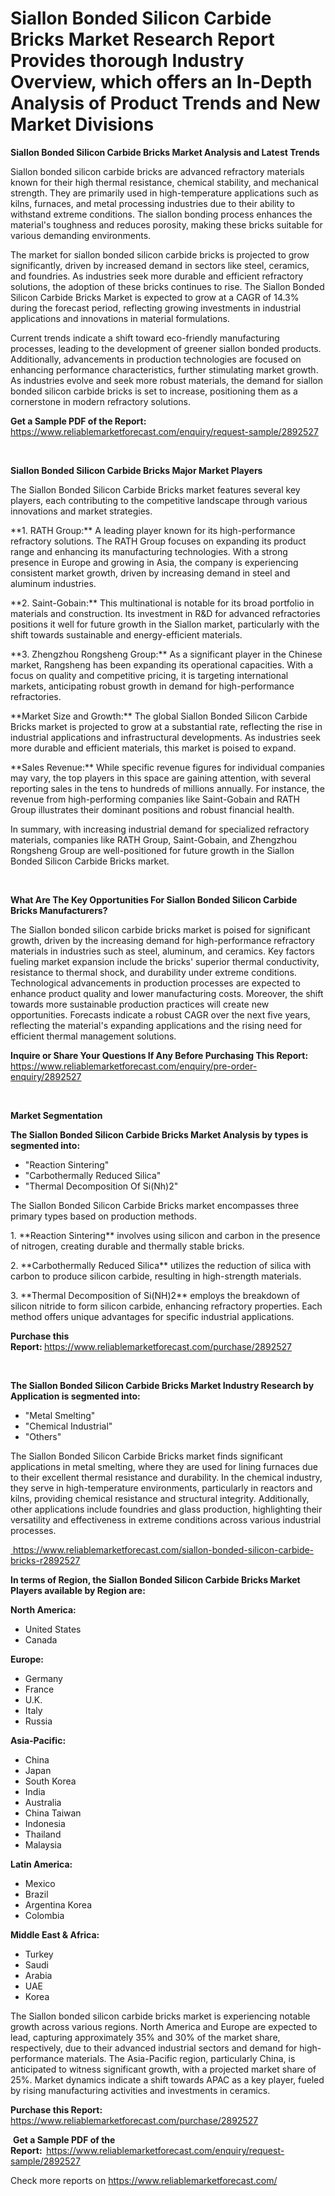 <p><h1>Siallon Bonded Silicon Carbide Bricks Market Research Report Provides thorough Industry Overview, which offers an In-Depth Analysis of Product Trends and New Market Divisions</h1></p><p><strong>Siallon Bonded Silicon Carbide Bricks Market Analysis and Latest Trends</strong></p>
<p><p>Siallon bonded silicon carbide bricks are advanced refractory materials known for their high thermal resistance, chemical stability, and mechanical strength. They are primarily used in high-temperature applications such as kilns, furnaces, and metal processing industries due to their ability to withstand extreme conditions. The siallon bonding process enhances the material's toughness and reduces porosity, making these bricks suitable for various demanding environments.</p><p>The market for siallon bonded silicon carbide bricks is projected to grow significantly, driven by increased demand in sectors like steel, ceramics, and foundries. As industries seek more durable and efficient refractory solutions, the adoption of these bricks continues to rise. The Siallon Bonded Silicon Carbide Bricks Market is expected to grow at a CAGR of 14.3% during the forecast period, reflecting growing investments in industrial applications and innovations in material formulations.</p><p>Current trends indicate a shift toward eco-friendly manufacturing processes, leading to the development of greener siallon bonded products. Additionally, advancements in production technologies are focused on enhancing performance characteristics, further stimulating market growth. As industries evolve and seek more robust materials, the demand for siallon bonded silicon carbide bricks is set to increase, positioning them as a cornerstone in modern refractory solutions.</p></p>
<p><strong>Get a Sample PDF of the Report:&nbsp;</strong> <a href="https://www.reliablemarketforecast.com/enquiry/request-sample/2892527?utm_campaign=3132&utm_medium=2&utm_source=Github&utm_content=ia&utm_term=15032025&utm_id=siallon-bonded-silicon-carbide-bricks">https://www.reliablemarketforecast.com/enquiry/request-sample/2892527</a></p>
<p>&nbsp;</p>
<p><strong>Siallon Bonded Silicon Carbide Bricks Major Market Players</strong></p>
<p><p>The Siallon Bonded Silicon Carbide Bricks market features several key players, each contributing to the competitive landscape through various innovations and market strategies. </p><p>**1. RATH Group:** A leading player known for its high-performance refractory solutions. The RATH Group focuses on expanding its product range and enhancing its manufacturing technologies. With a strong presence in Europe and growing in Asia, the company is experiencing consistent market growth, driven by increasing demand in steel and aluminum industries. </p><p>**2. Saint-Gobain:** This multinational is notable for its broad portfolio in materials and construction. Its investment in R&D for advanced refractories positions it well for future growth in the Siallon market, particularly with the shift towards sustainable and energy-efficient materials.</p><p>**3. Zhengzhou Rongsheng Group:** As a significant player in the Chinese market, Rangsheng has been expanding its operational capacities. With a focus on quality and competitive pricing, it is targeting international markets, anticipating robust growth in demand for high-performance refractories.</p><p>**Market Size and Growth:** The global Siallon Bonded Silicon Carbide Bricks market is projected to grow at a substantial rate, reflecting the rise in industrial applications and infrastructural developments. As industries seek more durable and efficient materials, this market is poised to expand.</p><p>**Sales Revenue:** While specific revenue figures for individual companies may vary, the top players in this space are gaining attention, with several reporting sales in the tens to hundreds of millions annually. For instance, the revenue from high-performing companies like Saint-Gobain and RATH Group illustrates their dominant positions and robust financial health.</p><p>In summary, with increasing industrial demand for specialized refractory materials, companies like RATH Group, Saint-Gobain, and Zhengzhou Rongsheng Group are well-positioned for future growth in the Siallon Bonded Silicon Carbide Bricks market.</p></p>
<p>&nbsp;</p>
<p><strong>What Are The Key Opportunities For Siallon Bonded Silicon Carbide Bricks Manufacturers?</strong></p>
<p><p>The Siallon bonded silicon carbide bricks market is poised for significant growth, driven by the increasing demand for high-performance refractory materials in industries such as steel, aluminum, and ceramics. Key factors fueling market expansion include the bricks' superior thermal conductivity, resistance to thermal shock, and durability under extreme conditions. Technological advancements in production processes are expected to enhance product quality and lower manufacturing costs. Moreover, the shift towards more sustainable production practices will create new opportunities. Forecasts indicate a robust CAGR over the next five years, reflecting the material's expanding applications and the rising need for efficient thermal management solutions.</p></p>
<p><strong>Inquire or Share Your Questions If Any Before Purchasing This Report:</strong> <a href="https://www.reliablemarketforecast.com/enquiry/pre-order-enquiry/2892527?utm_campaign=3132&utm_medium=2&utm_source=Github&utm_content=ia&utm_term=15032025&utm_id=siallon-bonded-silicon-carbide-bricks">https://www.reliablemarketforecast.com/enquiry/pre-order-enquiry/2892527</a></p>
<p>&nbsp;</p>
<p><strong>Market Segmentation</strong></p>
<p><strong>The Siallon Bonded Silicon Carbide Bricks Market Analysis by types is segmented into:</strong></p>
<p><ul><li>"Reaction Sintering"</li><li>"Carbothermally Reduced Silica"</li><li>"Thermal Decomposition Of Si(Nh)2"</li></ul></p>
<p><p>The Siallon Bonded Silicon Carbide Bricks market encompasses three primary types based on production methods. </p><p>1. **Reaction Sintering** involves using silicon and carbon in the presence of nitrogen, creating durable and thermally stable bricks.</p><p>2. **Carbothermally Reduced Silica** utilizes the reduction of silica with carbon to produce silicon carbide, resulting in high-strength materials.</p><p>3. **Thermal Decomposition of Si(NH)2** employs the breakdown of silicon nitride to form silicon carbide, enhancing refractory properties. Each method offers unique advantages for specific industrial applications.</p></p>
<p><strong>Purchase this Report:&nbsp;</strong><a href="https://www.reliablemarketforecast.com/purchase/2892527?utm_campaign=3132&utm_medium=2&utm_source=Github&utm_content=ia&utm_term=15032025&utm_id=siallon-bonded-silicon-carbide-bricks">https://www.reliablemarketforecast.com/purchase/2892527</a></p>
<p>&nbsp;</p>
<p><strong>The Siallon Bonded Silicon Carbide Bricks Market Industry Research by Application is segmented into:</strong></p>
<p><ul><li>"Metal Smelting"</li><li>"Chemical Industrial"</li><li>"Others"</li></ul></p>
<p><p>The Siallon Bonded Silicon Carbide Bricks market finds significant applications in metal smelting, where they are used for lining furnaces due to their excellent thermal resistance and durability. In the chemical industry, they serve in high-temperature environments, particularly in reactors and kilns, providing chemical resistance and structural integrity. Additionally, other applications include foundries and glass production, highlighting their versatility and effectiveness in extreme conditions across various industrial processes.</p></p>
<p><a href="https://www.reliablemarketforecast.com/siallon-bonded-silicon-carbide-bricks-r2892527?utm_campaign=3132&utm_medium=2&utm_source=Github&utm_content=ia&utm_term=15032025&utm_id=siallon-bonded-silicon-carbide-bricks">&nbsp;https://www.reliablemarketforecast.com/siallon-bonded-silicon-carbide-bricks-r2892527</a></p>
<p><strong>In terms of Region, the Siallon Bonded Silicon Carbide Bricks Market Players available by Region are:</strong></p>
<p>
    <p> <strong> North America: </strong>
        <ul>
            <li>United States</li>
            <li>Canada</li>
        </ul>
        </p> 
    <p> <strong> Europe: </strong>
        <ul>
            <li>Germany</li>
            <li>France</li>
            <li>U.K.</li>
            <li>Italy</li>
            <li>Russia</li>
        </ul>
        </p> 
    <p> <strong> Asia-Pacific: </strong>
        <ul>
            <li>China</li>
            <li>Japan</li>
            <li>South Korea</li>
            <li>India</li>
            <li>Australia</li>
            <li>China Taiwan</li>
            <li>Indonesia</li>
            <li>Thailand</li>
            <li>Malaysia</li>
        </ul>
        </p> 
    <p> <strong> Latin America: </strong>
        <ul>
            <li>Mexico</li>
            <li>Brazil</li>
            <li>Argentina Korea</li>
            <li>Colombia</li>
        </ul>
        </p> 
    <p> <strong> Middle East & Africa: </strong>
        <ul>
            <li>Turkey</li>
            <li>Saudi</li>
            <li>Arabia</li>
            <li>UAE</li>
            <li>Korea</li>
        </ul>
    </p>
    </p>
<p><p>The Siallon bonded silicon carbide bricks market is experiencing notable growth across various regions. North America and Europe are expected to lead, capturing approximately 35% and 30% of the market share, respectively, due to their advanced industrial sectors and demand for high-performance materials. The Asia-Pacific region, particularly China, is anticipated to witness significant growth, with a projected market share of 25%. Market dynamics indicate a shift towards APAC as a key player, fueled by rising manufacturing activities and investments in ceramics.</p></p>
<p><strong>Purchase this Report: </strong><a href="https://www.reliablemarketforecast.com/purchase/2892527?utm_campaign=3132&utm_medium=2&utm_source=Github&utm_content=ia&utm_term=15032025&utm_id=siallon-bonded-silicon-carbide-bricks">https://www.reliablemarketforecast.com/purchase/2892527</a></p>
<p>&nbsp;<strong>Get a Sample PDF of the Report:&nbsp;&nbsp;</strong><a href="https://www.reliablemarketforecast.com/enquiry/request-sample/2892527?utm_campaign=3132&utm_medium=2&utm_source=Github&utm_content=ia&utm_term=15032025&utm_id=siallon-bonded-silicon-carbide-bricks">https://www.reliablemarketforecast.com/enquiry/request-sample/2892527</a></p>
<p><strong></strong></p>
<p>Check more reports on <a href="https://www.reliablemarketforecast.com/?utm_campaign=3132&utm_medium=2&utm_source=Github&utm_content=ia&utm_term=15032025&utm_id=siallon-bonded-silicon-carbide-bricks">https://www.reliablemarketforecast.com/</a></p>